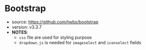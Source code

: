 # Bootstrap

* source: https://github.com/twbs/bootstrap
* version: v3.3.7
* __NOTES__:
  - `css` file are used for styling purpose
  - `dropdown.js` is needed for ```imageselect``` and ```iconselect``` fields
